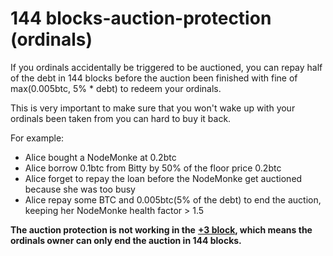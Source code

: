 # 144 blocks-auction-protection (ordinals)

If you ordinals accidentally be triggered to be auctioned, you can repay half of the debt in 144 blocks before the auction been finished with fine of max(0.005btc, 5% \* debt) to redeem your ordinals.

This is very important to make sure that you won't wake up with your ordinals been taken from you can hard to buy it back.

For example:

* Alice bought a NodeMonke at 0.2btc
* Alice borrow 0.1btc from Bitty by 50% of the floor price 0.2btc
* Alice forget to repay the loan before the NodeMonke get auctioned because she was too busy
* Alice repay some BTC and 0.005btc(5% of the debt) to end the auction, keeping her NodeMonke health factor > 1.5

**The auction protection is not working in the** [**+3 block**](../../faq/what-is-144-+-3-blocks-ordinals-auction.md)**, which means the ordinals owner can only end the auction in 144 blocks.**
